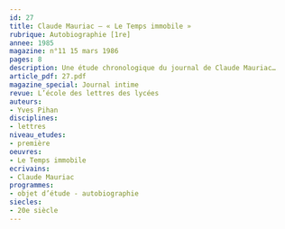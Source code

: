 ```yaml
---
id: 27
title: Claude Mauriac – « Le Temps immobile »
rubrique: Autobiographie [1re]
annee: 1985
magazine: n°11 15 mars 1986
pages: 8
description: Une étude chronologique du journal de Claude Mauriac…
article_pdf: 27.pdf
magazine_special: Journal intime
revue: L’école des lettres des lycées
auteurs:
- Yves Pihan
disciplines:
- lettres
niveau_etudes:
- première
oeuvres:
- Le Temps immobile
ecrivains:
- Claude Mauriac
programmes:
- objet d’étude - autobiographie
siecles:
- 20e siècle
---
```

